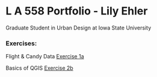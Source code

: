 # L A 558 Portfolio - Lily Ehler

Graduate Student in Urban Design at Iowa State University

### Exercises:
Flight & Candy Data [Exercise 1a](ex1a.md)

Basics of QGIS [Exercise 2b](Exercises/2b/ex2b.md)
